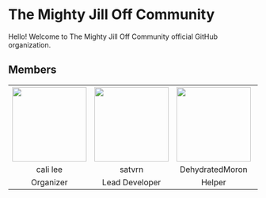 # The Mighty Jill Off Community
Hello! Welcome to The Mighty Jill Off Community official GitHub organization.

## Members
<table>
  <tr>
    <th><img src="https://avatars.githubusercontent.com/u/111258348" width="150px" /></th>
    <th><img src="https://avatars.githubusercontent.com/u/29993417" width="150px" /></th>
    <th><img src="https://avatars.githubusercontent.com/u/95655098" width="150px" /></th>
    <th><img src="https://avatars.githubusercontent.com/u/126368464" width="150px" /></th>
  </tr>
  <tr>
    <td align="center">cali lee</td>
    <td align="center">satvrn</td>
    <td align="center">DehydratedMoron</td>
    <td align="center">JoyBoy</td>
  </tr>
  <tr>
    <td align="center">Organizer</td>
    <td align="center">Lead Developer</td>
    <td align="center">Helper</td>
    <td align="center">Helper</td>
  </tr>
</table>
